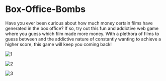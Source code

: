 # Box-Office-Bombs

Have you ever been curious about how much money certain films have generated in the box office? If so, try out this fun and addictive web game where you guess which film made more money. With a plethora of films to guess between and the addictive nature of constantly wanting to achieve a higher score, this game will keep you coming back!

![1](https://user-images.githubusercontent.com/40510223/144789373-da7d6b91-bf96-414a-8aae-aaf33e1a550b.png)

![2](https://user-images.githubusercontent.com/40510223/144789379-7f2b8909-0d49-4c2d-9c94-60c172777db3.png)

![3](https://user-images.githubusercontent.com/40510223/144789388-27cfe16b-7851-4173-bf5a-41f2858c7722.png)

